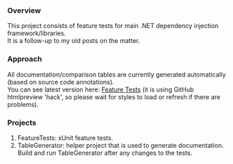 ### Overview

This project consists of feature tests for main .NET dependency injection framework/libraries.  
It is a follow-up to my old posts on the matter.

### Approach

All documentation/comparison tables are currently generated automatically (based on source code annotations).  
You can see latest version here: [Feature Tests](http://htmlpreview.github.com/?https://github.com/ashmind/net-di-frameworks/blob/master/%23generated/FeatureTests.html)
(it is using GitHub htmlpreview 'hack', so please wait for styles to load or refresh if there are problems).


### Projects

  1. FeatureTests: xUnit feature tests.
  2. TableGenerator: helper project that is used to generate documentation.  
     Build and run TableGenerator after any changes to the tests.
